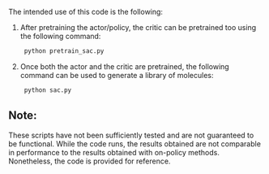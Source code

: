 The intended use of this code is the following:

1. After pretraining the actor/policy, the critic can be pretrained too using the following command:
    
   ```python
    python pretrain_sac.py

2. Once both the actor and the critic are pretrained, the following command can be used to generate a library of molecules:

   ```python
    python sac.py

## Note:
These scripts have not been sufficiently tested and are not guaranteed to be functional.
While the code runs, the results obtained are not comparable in  performance to the results
obtained with on-policy methods. Nonetheless, the code is provided for reference.
